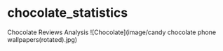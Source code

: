 # chocolate_statistics
Chocolate Reviews Analysis
![Chocolate](image/candy chocolate phone wallpapers(rotated).jpg)
